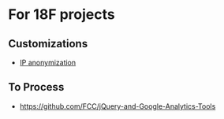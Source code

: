 
# For 18F projects

## Customizations
* [IP anonymization](https://support.google.com/analytics/answer/2763052?hl=en)


## To Process
* https://github.com/FCC/jQuery-and-Google-Analytics-Tools
